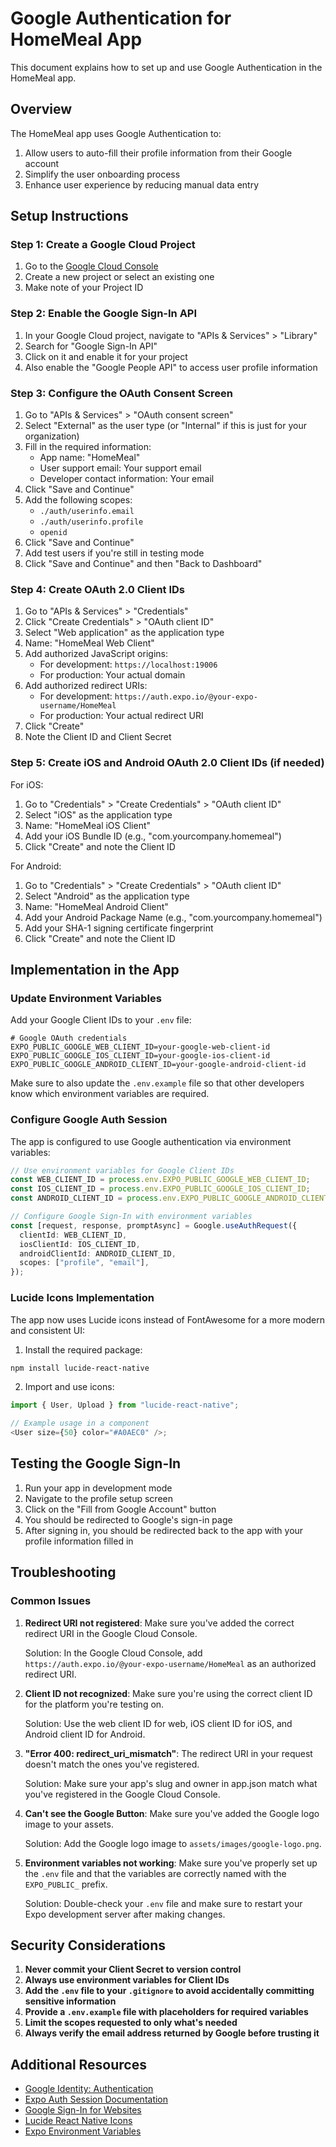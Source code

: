 # Google Authentication for HomeMeal App

This document explains how to set up and use Google Authentication in the HomeMeal app.

## Overview

The HomeMeal app uses Google Authentication to:

1. Allow users to auto-fill their profile information from their Google account
2. Simplify the user onboarding process
3. Enhance user experience by reducing manual data entry

## Setup Instructions

### Step 1: Create a Google Cloud Project

1. Go to the [Google Cloud Console](https://console.cloud.google.com/)
2. Create a new project or select an existing one
3. Make note of your Project ID

### Step 2: Enable the Google Sign-In API

1. In your Google Cloud project, navigate to "APIs & Services" > "Library"
2. Search for "Google Sign-In API"
3. Click on it and enable it for your project
4. Also enable the "Google People API" to access user profile information

### Step 3: Configure the OAuth Consent Screen

1. Go to "APIs & Services" > "OAuth consent screen"
2. Select "External" as the user type (or "Internal" if this is just for your organization)
3. Fill in the required information:
   - App name: "HomeMeal"
   - User support email: Your support email
   - Developer contact information: Your email
4. Click "Save and Continue"
5. Add the following scopes:
   - `./auth/userinfo.email`
   - `./auth/userinfo.profile`
   - `openid`
6. Click "Save and Continue"
7. Add test users if you're still in testing mode
8. Click "Save and Continue" and then "Back to Dashboard"

### Step 4: Create OAuth 2.0 Client IDs

1. Go to "APIs & Services" > "Credentials"
2. Click "Create Credentials" > "OAuth client ID"
3. Select "Web application" as the application type
4. Name: "HomeMeal Web Client"
5. Add authorized JavaScript origins:
   - For development: `https://localhost:19006`
   - For production: Your actual domain
6. Add authorized redirect URIs:
   - For development: `https://auth.expo.io/@your-expo-username/HomeMeal`
   - For production: Your actual redirect URI
7. Click "Create"
8. Note the Client ID and Client Secret

### Step 5: Create iOS and Android OAuth 2.0 Client IDs (if needed)

For iOS:

1. Go to "Credentials" > "Create Credentials" > "OAuth client ID"
2. Select "iOS" as the application type
3. Name: "HomeMeal iOS Client"
4. Add your iOS Bundle ID (e.g., "com.yourcompany.homemeal")
5. Click "Create" and note the Client ID

For Android:

1. Go to "Credentials" > "Create Credentials" > "OAuth client ID"
2. Select "Android" as the application type
3. Name: "HomeMeal Android Client"
4. Add your Android Package Name (e.g., "com.yourcompany.homemeal")
5. Add your SHA-1 signing certificate fingerprint
6. Click "Create" and note the Client ID

## Implementation in the App

### Update Environment Variables

Add your Google Client IDs to your `.env` file:

```
# Google OAuth credentials
EXPO_PUBLIC_GOOGLE_WEB_CLIENT_ID=your-google-web-client-id
EXPO_PUBLIC_GOOGLE_IOS_CLIENT_ID=your-google-ios-client-id
EXPO_PUBLIC_GOOGLE_ANDROID_CLIENT_ID=your-google-android-client-id
```

Make sure to also update the `.env.example` file so that other developers know which environment variables are required.

### Configure Google Auth Session

The app is configured to use Google authentication via environment variables:

```typescript
// Use environment variables for Google Client IDs
const WEB_CLIENT_ID = process.env.EXPO_PUBLIC_GOOGLE_WEB_CLIENT_ID;
const IOS_CLIENT_ID = process.env.EXPO_PUBLIC_GOOGLE_IOS_CLIENT_ID;
const ANDROID_CLIENT_ID = process.env.EXPO_PUBLIC_GOOGLE_ANDROID_CLIENT_ID;

// Configure Google Sign-In with environment variables
const [request, response, promptAsync] = Google.useAuthRequest({
  clientId: WEB_CLIENT_ID,
  iosClientId: IOS_CLIENT_ID,
  androidClientId: ANDROID_CLIENT_ID,
  scopes: ["profile", "email"],
});
```

### Lucide Icons Implementation

The app now uses Lucide icons instead of FontAwesome for a more modern and consistent UI:

1. Install the required package:

```bash
npm install lucide-react-native
```

2. Import and use icons:

```typescript
import { User, Upload } from "lucide-react-native";

// Example usage in a component
<User size={50} color="#A0AEC0" />;
```

## Testing the Google Sign-In

1. Run your app in development mode
2. Navigate to the profile setup screen
3. Click on the "Fill from Google Account" button
4. You should be redirected to Google's sign-in page
5. After signing in, you should be redirected back to the app with your profile information filled in

## Troubleshooting

### Common Issues

1. **Redirect URI not registered**: Make sure you've added the correct redirect URI in the Google Cloud Console.

   Solution: In the Google Cloud Console, add `https://auth.expo.io/@your-expo-username/HomeMeal` as an authorized redirect URI.

2. **Client ID not recognized**: Make sure you're using the correct client ID for the platform you're testing on.

   Solution: Use the web client ID for web, iOS client ID for iOS, and Android client ID for Android.

3. **"Error 400: redirect_uri_mismatch"**: The redirect URI in your request doesn't match the ones you've registered.

   Solution: Make sure your app's slug and owner in app.json match what you've registered in the Google Cloud Console.

4. **Can't see the Google Button**: Make sure you've added the Google logo image to your assets.

   Solution: Add the Google logo image to `assets/images/google-logo.png`.

5. **Environment variables not working**: Make sure you've properly set up the `.env` file and that the variables are correctly named with the `EXPO_PUBLIC_` prefix.

   Solution: Double-check your `.env` file and make sure to restart your Expo development server after making changes.

## Security Considerations

1. **Never commit your Client Secret to version control**
2. **Always use environment variables for Client IDs**
3. **Add the `.env` file to your `.gitignore` to avoid accidentally committing sensitive information**
4. **Provide a `.env.example` file with placeholders for required variables**
5. **Limit the scopes requested to only what's needed**
6. **Always verify the email address returned by Google before trusting it**

## Additional Resources

- [Google Identity: Authentication](https://developers.google.com/identity/authentication)
- [Expo Auth Session Documentation](https://docs.expo.dev/versions/latest/sdk/auth-session/)
- [Google Sign-In for Websites](https://developers.google.com/identity/sign-in/web/sign-in)
- [Lucide React Native Icons](https://lucide.dev/guide/packages/lucide-react-native)
- [Expo Environment Variables](https://docs.expo.dev/guides/environment-variables/)
